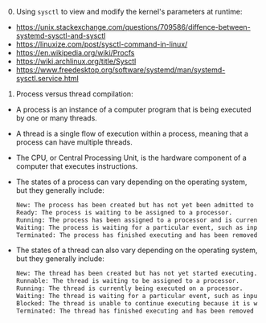 0. Using `sysctl` to view and modify the kernel's parameters at runtime:

- https://unix.stackexchange.com/questions/709586/diffence-between-systemd-sysctl-and-sysctl
- https://linuxize.com/post/sysctl-command-in-linux/
- https://en.wikipedia.org/wiki/Procfs
- https://wiki.archlinux.org/title/Sysctl
- https://www.freedesktop.org/software/systemd/man/systemd-sysctl.service.html

1. Process versus thread compilation:

- A process is an instance of a computer program that is being executed by one or many threads.
- A thread is a single flow of execution within a process, meaning that a process can have multiple threads.
- The CPU, or Central Processing Unit, is the hardware component of a computer that executes instructions.

- The states of a process can vary depending on the operating system, but they generally include:

  ```txt
  New: The process has been created but has not yet been admitted to the CPU.
  Ready: The process is waiting to be assigned to a processor.
  Running: The process has been assigned to a processor and is currently being executed.
  Waiting: The process is waiting for a particular event, such as input or output, to occur before it can continue executing.
  Terminated: The process has finished executing and has been removed from the system.
  ```

- The states of a thread can also vary depending on the operating system, but they generally include:

  ```txt
  New: The thread has been created but has not yet started executing.
  Runnable: The thread is waiting to be assigned to a processor.
  Running: The thread is currently being executed on a processor.
  Waiting: The thread is waiting for a particular event, such as input or output, to occur before it can continue executing.
  Blocked: The thread is unable to continue executing because it is waiting for a resource that is currently being used by another thread.
  Terminated: The thread has finished executing and has been removed from the system.
  ```

